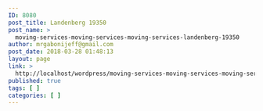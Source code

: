 ```yaml
---
ID: 8080
post_title: Landenberg 19350
post_name: >
  moving-services-moving-services-moving-services-landenberg-19350
author: mrgabonijeff@gmail.com
post_date: 2018-03-28 01:48:13
layout: page
link: >
  http://localhost/wordpress/moving-services-moving-services-moving-services-landenberg-19350/
published: true
tags: [ ]
categories: [ ]
---
```

